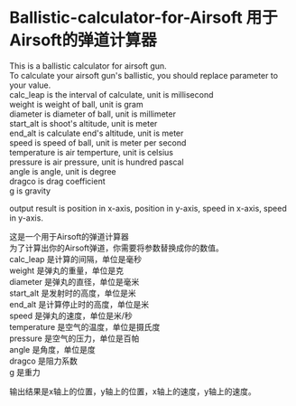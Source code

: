 # Ballistic-calculator-for-Airsoft 用于Airsoft的弹道计算器

This is a ballistic calculator for airsoft gun.  
To calculate your airsoft gun's ballistic, you should replace parameter to your value.  
calc_leap is the interval of calculate, unit is millisecond  
weight is weight of ball, unit is gram  
diameter is diameter of ball, unit is millimeter  
start_alt is shoot's altitude, unit is meter  
end_alt is calculate end's altitude, unit is meter  
speed is speed of ball, unit is meter per second  
temperature is air temperture, unit is celsius  
pressure is air pressure, unit is hundred pascal  
angle is angle, unit is degree  
dragco is drag coefficient  
g is gravity  
  
output result is position in x-axis, position in y-axis, speed in x-axis, speed in y-axis.  
  
这是一个用于Airsoft的弹道计算器  
为了计算出你的Airsoft弹道，你需要将参数替换成你的数值。  
calc_leap 是计算的间隔，单位是毫秒  
weight 是弹丸的重量，单位是克  
diameter 是弹丸的直径，单位是毫米  
start_alt 是发射时的高度，单位是米  
end_alt 是计算停止时的高度，单位是米  
speed 是弹丸的速度，单位是米/秒  
temperature 是空气的温度，单位是摄氏度  
pressure 是空气的压力，单位是百帕  
angle 是角度，单位是度  
dragco 是阻力系数  
g 是重力 
  
输出结果是x轴上的位置，y轴上的位置，x轴上的速度，y轴上的速度。  
